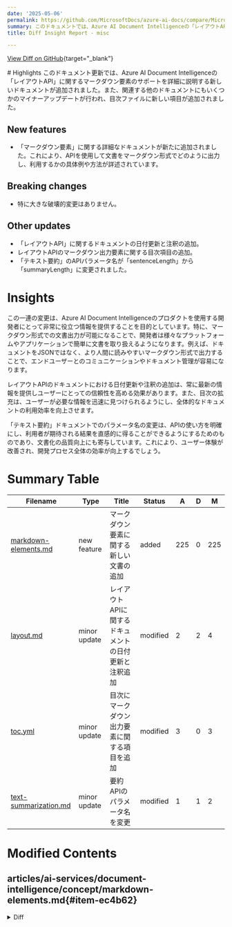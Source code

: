 ```yaml
---
date: '2025-05-06'
permalink: https://github.com/MicrosoftDocs/azure-ai-docs/compare/MicrosoftDocs:df7d67e...MicrosoftDocs:2280088
summary: このドキュメントでは、Azure AI Document Intelligenceの「レイアウトAPI」に関するマークダウン要素のサポートについての詳細な新しいドキュメントが追加されたことが紹介されています。主な変更点は、新たに追加されたマークダウン要素に関するドキュメントで、具体的な使用方法や出力方法が説明されています。また、破壊的変更はなく、他の関連文書の更新も行われています。これらの変更は、開発者がマークダウン形式での文書出力を容易に取り扱えるようにし、ドキュメントの利用効率を向上させることを目的としています。
title: Diff Insight Report - misc

---
```


[View Diff on GitHub](https://github.com/MicrosoftDocs/azure-ai-docs/compare/MicrosoftDocs:df7d67e...MicrosoftDocs:2280088){target="_blank"}

<format>
# Highlights
このドキュメント更新では、Azure AI Document Intelligenceの「レイアウトAPI」に関するマークダウン要素のサポートを詳細に説明する新しいドキュメントが追加されました。また、関連する他のドキュメントにもいくつかのマイナーアップデートが行われ、目次ファイルに新しい項目が追加されました。

## New features
- 「マークダウン要素」に関する詳細なドキュメントが新たに追加されました。これにより、APIを使用して文書をマークダウン形式でどのように出力し、利用するかの具体例や方法が詳述されています。

## Breaking changes
- 特に大きな破壊的変更はありません。

## Other updates
- 「レイアウトAPI」に関するドキュメントの日付更新と注釈の追加。
- レイアウトAPIのマークダウン出力要素に関する目次項目の追加。
- 「テキスト要約」のAPIパラメータ名が「sentenceLength」から「summaryLength」に変更されました。

# Insights
この一連の変更は、Azure AI Document Intelligenceのプロダクトを使用する開発者にとって非常に役立つ情報を提供することを目的としています。特に、マークダウン形式での文書出力が可能になることで、開発者は様々なプラットフォームやアプリケーションで簡単に文書を取り扱えるようになります。例えば、ドキュメントをJSONではなく、より人間に読みやすいマークダウン形式で出力することで、エンドユーザーとのコミュニケーションやドキュメント管理が容易になります。

レイアウトAPIのドキュメントにおける日付更新や注釈の追加は、常に最新の情報を提供しユーザーにとっての信頼性を高める効果があります。また、目次の拡充は、ユーザーが必要な情報を迅速に見つけられるようにし、全体的なドキュメントの利用効率を向上させます。

「テキスト要約」ドキュメントでのパラメータ名の変更は、APIの使い方を明確にし、利用者が期待される結果を直感的に得ることができるようにするためのものであり、文書化の品質向上にも寄与しています。これにより、ユーザー体験が改善され、開発プロセス全体の効率が向上するでしょう。
</format>

# Summary Table
|  Filename  | Type |    Title    | Status | A  | D  | M  |
|------------|------|-------------|--------|----|----|----|
| [markdown-elements.md](#item-ec4b62) | new feature | マークダウン要素に関する新しい文書の追加 | added | 225 | 0 | 225 | 
| [layout.md](#item-f7c4c8) | minor update | レイアウトAPIに関するドキュメントの日付更新と注釈追加 | modified | 2 | 2 | 4 | 
| [toc.yml](#item-81aa7b) | minor update | 目次にマークダウン出力要素に関する項目を追加 | modified | 3 | 0 | 3 | 
| [text-summarization.md](#item-8a6034) | minor update | 要約APIのパラメータ名を変更 | modified | 1 | 1 | 2 | 


# Modified Contents
## articles/ai-services/document-intelligence/concept/markdown-elements.md{#item-ec4b62}

<details>
<summary>Diff</summary>
````diff
@@ -0,0 +1,225 @@
+---
+title: Document Intelligence supported Markdown elements
+titleSuffix: Azure AI services
+description: Description of the supported Markdown elements returned as part of the Layout API response and how to use the response in your applications.
+author: laujan
+manager: nitinme
+ms.service: azure-ai-document-intelligence
+ms.topic: conceptual
+ms.date: 05/05/2025
+ms.author: tonyeiyalla
+
+---
+
+# Understanding Document Intelligence Layout API Markdown Output Format
+
+Azure AI Document Intelligence Layout API can transform your documents into rich Markdown, preserving their original structure and formatting. Just specify `outputContentFormat=markdown` in your request to receive semantically structured content that maintains paragraphs, headings, tables, and other document elements in their proper hierarchy.
+
+This Markdown output elegantly captures the document's original organization while providing standardized, easily consumable content for downstream applications. The preserved semantic structure enables more sophisticated document processing workflows without losing the context and relationships between document elements.
+
+
+## Markdown elements supported in Layout Analysis
+
+The following Markdown elements are included in Layout API responses:
+
+* Paragraph
+* Heading
+* Table
+* Figure
+* Selection Mark
+* Formula
+* Barcode
+* PageNumber/PageHeader/PageFooter
+* PageBreak
+* KeyValuePairs/Language/Style
+* Spans and Content
+
+### Paragraph
+
+Paragraphs represent cohesive blocks of text that belong together semantically. The Layout API maintains paragraph integrity by:
+
+* Preserving paragraph boundaries with empty lines between separate paragraphs
+* Using line breaks within paragraphs to maintain the visual structure of the original document
+* Maintaining proper text flow that respects the original document's reading order
+
+Here's an example:
+
+``` md
+This is paragraph 1.
+This is still paragraph 1, even if in another Markdown line.
+
+This is paragraph 2. There is a blank line between paragraph 1 and paragraph 2.
+```
+---
+
+### Heading
+
+Headings organize document content into a hierarchical structure to make navigation and understanding easier. The Layout API has the following capabilities:
+
+* Uses standard Markdown heading syntax with 1-6 hash symbols (#) corresponding to heading levels.
+* Maintains proper spacing with two blank lines before each heading for improved readability.
+
+Here's an example:
+
+``` md
+# This is a title
+
+## This is heading 1
+
+### This is heading 2
+
+#### This is heading 3
+```
+
+---
+
+### Table
+
+Tables preserve complex structured data in a visually organized format. The Layout API uses HTML table syntax for maximum fidelity and compatibility:
+
+* Implements full HTML table markup (`<table>`, `<tr>`, `<th>`, `<td>`) rather than standard Markdown tables
+* Preserves merged cell with HTML rowspan and colspan attributes.
+* Preserves table captions with the `<caption>` tag to maintain document context
+* Handles complex table structures including headers, cells, and footers
+* Maintains proper spacing with two blank lines before each table for improved readability
+* Preserves table footnotes as separate paragraph following the table
+
+Here's an example:
+
+``` md
+<table>
+<caption>Table 1. This is a demo table</caption>
+<tr><th>Header</th><th>Header</th></tr>
+<tr><td>Cell</td><td>Cell</td></tr>
+<tr><td>Cell</td><td>Cell</td></tr>
+<tr><td>Cell</td><td>Cell</td></tr>
+<tr><td>Footer</td><td>Footer</td></tr>
+</table>
+This is the footnote of the table.
+```
+
+---
+
+### Figure
+
+The Layout API preserves figure elements:
+
+* Encapsulates figure content in `<figure>` tags to maintain semantic distinction from surrounding text
+* Preserves figure captions with the `<figcaption>` tag to provide important context
+* Preserves figure footnotes as separate paragraphs following the figure container
+
+Here's an example:
+
+``` md 
+<figure>
+<figcaption>Figure 2 This is a figure</figcaption>
+
+Values
+300
+200
+100
+0
+
+Jan Feb Mar Apr May Jun Months
+
+</figure>
+
+This is footnote if the figure have.
+```
+---
+
+### Selection Mark
+
+Selection marks represent checkbox-like elements in forms and documents. The Layout API:
+
+* Uses Unicode characters for visual clarity: ☒ (checked) and ☐ (unchecked)
+* Filters out low-confidence checkbox detections (below 0.1 confidence) to improve reliability
+* Maintains the semantic relationship between selection marks and their associated text
+
+
+### Formula
+
+Mathematical formulas are preserved with LaTeX-compatible syntax that allows for rendering of complex mathematical expressions:
+
+* Inline formulas are enclosed in single dollar signs (`$...$`) to maintain text flow
+* Block formulas use double dollar signs (`$$...$$`) for standalone display
+* Multi-line formulas are represented as consecutive block formulas, preserving mathematical relationships
+* Original spacing and formatting are maintained to ensure accurate representation
+
+Here's an example of inline formula, single-line formula block and multiple-lines formula block:
+
+``` md
+The mass-energy equivalence formula $E = m c ^ { 2 }$ is an example of an inline formula
+
+$$\frac { n ! } { k ! \left( n - k \right) ! } = \binom { n } { k }$$
+
+$$\frac { p _ { j } } { p _ { 1 } } = \prod _ { k = 1 } ^ { j - 1 } e ^ { - \beta _ { k , k + 1 } \Delta E _ { k , k + 1 } }$$
+$$= \exp \left[ - \sum _ { k = 1 } ^ { j - 1 } \beta _ { k , k + 1 } \Delta E _ { k , k + 1 } \right] .$$
+```
+---
+
+### Barcode
+
+Barcodes and QR codes are represented using Markdown image syntax with added semantic information:
+
+* Uses standard image Markdown syntax with descriptive attributes
+* Captures both the barcode type (QR code, barcode, etc.) and its encoded value
+* Preserves the semantic relationship between barcodes and surrounding content
+
+Here's an example:
+
+```
+![QRCode](barcodes/1.1 "https://www.microsoft.com")
+
+![UPCA](barcodes/1.2 "012345678905")
+ 
+![barcode type](barcodes/pagenumber.barcodenumber "barcode value/content")
+```
+---
+
+### PageNumber/PageHeader/PageFooter
+
+Page metadata elements provide context about document pagination but aren't meant to be displayed inline with the main content:
+
+* Enclosed in HTML comments to preserve the information while keeping it hidden from standard Markdown rendering
+* Maintains original page structure information that might be valuable for document reconstruction
+* Enables applications to understand document pagination without disrupting the content flow
+
+Here's an example:
+
+``` md
+<!-- PageHeader="This is page header" -->
+
+<!-- PageFooter="This is page footer" -->
+<!-- PageNumber="1" -->
+
+```
+---
+
+### PageBreak
+
+To easily figure out which parts belong to which page base on the pure Markdown content, we introduced PageBreak as the delimiter of the pages
+
+Here's an example:
+``` md
+<!-- PageBreak -->
+```
+---
+
+### KeyValuePairs/Language/Style
+
+For KeyValuePairs/Language/Style, we map them to  Analytics JSON body and not in the Markdown content.
+
+
+> [!NOTE]
+> For more information on Markdown that is currently supported for user content on GitHub.com, *see* [GitHub Flavored Markdown Spec](https://github.github.com/gfm).
+
+## Conclusion
+
+Document Intelligence's Markdown elements provide a powerful way to represent the structure and content of analyzed documents. By understanding and properly utilizing these Markdown elements, you can enhance your document processing workflows and build more sophisticated content extraction applications.
+
+## Next steps
+
+* Try processing your documents with [Document Intelligence Studio](https://formrecognizer.appliedai.azure.com/studio).
+
+* Complete a [Document Intelligence quickstart](../quickstarts/get-started-sdks-rest-api.md?view=doc-intel-3.0.0&preserve-view=true) and get started creating a document processing app in the development language of your choice.
````
</details>

### Summary

```json
{
    "modification_type": "new feature",
    "modification_title": "マークダウン要素に関する新しい文書の追加"
}
```

### Explanation
この修正は、新たに「マークダウン要素」についての詳細なドキュメントを追加したものです。このドキュメントは、Azure AI Document IntelligenceのレイアウトAPIがサポートするマークダウン要素を説明しています。具体的には、APIを使用して文書をマークダウン形式で出力し、文書構造を保持したまま標準化されたコンテンツとして利用できることを強調しています。

ドキュメント内では、以下の要素がサポートされていることが説明されています：

- 段落
- 見出し
- テーブル
- 図
- 選択マーク
- 数式
- バーコード
- ページ番号 / ヘッダー / フッター
- ページ区切り
- キー・バリューペア / 言語 / スタイル

この追加されたドキュメントは、開発者が自分のアプリケーションでこの出力をどのように活用するかについてのガイダンスを提供し、より洗練された文書処理のワークフローを実現するための手助けとなることを目的としています。また、事例を交えながらこれらのマークダウン要素の具体的な使用方法や書式設定も含まれています。

## articles/ai-services/document-intelligence/prebuilt/layout.md{#item-f7c4c8}

<details>
<summary>Diff</summary>
````diff
@@ -6,7 +6,7 @@ author: laujan
 manager: nitinme
 ms.service: azure-ai-document-intelligence
 ms.topic: conceptual
-ms.date: 04/23/2025
+ms.date: 05/05/2025
 ms.author: lajanuar
 ---
 
@@ -405,7 +405,7 @@ The Layout API can output the extracted text in markdown format. Use the `output
 
 > [!NOTE]
 >
-> For v4.0 `2024-11-30` (GA), the representation of tables is changed to HTML tables to enable rendering of merged cells, multi-row headers, etc. Another related change is to use Unicode checkbox characters ☒ and ☐ for selection marks instead of `:selected:` and `:unselected:`. This update means that the content of selection mark fields contains `:selected:` even though their spans refer to Unicode characters in the top-level span.
+> For v4.0 `2024-11-30` (GA), the representation of tables is changed to HTML tables to enable rendering of merged cells, multi-row headers, etc. Another related change is to use Unicode checkbox characters ☒ and ☐ for selection marks instead of `:selected:` and `:unselected:`. This update means that the content of selection mark fields contains `:selected:` even though their spans refer to Unicode characters in the top-level span. Refer to the [Markdown Output Format](../concept/markdown-elements.md) for full definition of Markdown elements.
 
 #### [Sample code](#tab/sample-code)
 
````
</details>

### Summary

```json
{
    "modification_type": "minor update",
    "modification_title": "レイアウトAPIに関するドキュメントの日付更新と注釈追加"
}
```

### Explanation
この修正は、「レイアウトAPI」に関するドキュメントの一部を更新したもので、主に次の2つの変更が行われました：

1. ドキュメントの日付が「2025年4月23日」から「2025年5月5日」に更新されました。
2. 注釈の内容が小幅に変更され、Markdown要素の完全な定義への参照が追加されました。

具体的には、テーブルの表現がHTMLテーブルに変更されたことや、選択マークに関するUnicodeキャラクターの使用についての情報が引き続き提供されています。この更新により、Markdown出力形式の完全な理解を促進するためのリンクが追加され、開発者がAPIをより効果的に利用できるように設計されています。全体として、この変更はドキュメントの内容を最新のものにし、ユーザーにとっての有用性を向上させることを目的としています。

## articles/ai-services/document-intelligence/toc.yml{#item-81aa7b}

<details>
<summary>Diff</summary>
````diff
@@ -153,6 +153,9 @@ items:
   - name: Analyze document API response
     displayName: words, lines, pages, bounding regions, documents
     href: concept/analyze-document-response.md
+  - name: Layout API markdown output elements
+    displayName: words, lines, pages, bounding regions, documents
+    href: concept/markdown-elements.md
   - name: Retrieval-Augmented Generation (RAG)
     displayName: RAG, LLM, semantic, chunk, LangChain, language model
     href: concept/retrieval-augmented-generation.md
````
</details>

### Summary

```json
{
    "modification_type": "minor update",
    "modification_title": "目次にマークダウン出力要素に関する項目を追加"
}
```

### Explanation
この修正は、ドキュメントの目次ファイル「toc.yml」に新しいエントリーを追加したもので、具体的には「レイアウトAPIのマークダウン出力要素」に関する項目が追加されました。この変更により、ユーザーは新しいトピックにアクセスできるようになり、関連するマークダウン要素の詳細を簡単に見つけられるようになります。

追加された項目は以下の通りです：

- **名前**: Layout API markdown output elements
- **表示名**: words, lines, pages, bounding regions, documents
- **リンク**: concept/markdown-elements.md

この更新により、ドキュメント全体の構造が強化され、ユーザーが関連情報に容易にアクセスできるようになります。全体として、この変更は文書の可読性とナビゲーションの利便性を向上させることを目指しています。

## articles/ai-services/language-service/summarization/how-to/text-summarization.md{#item-8a6034}

<details>
<summary>Diff</summary>
````diff
@@ -295,7 +295,7 @@ curl -i -X POST https://<your-language-resource-endpoint>/language/analyze-text/
       "kind": "AbstractiveSummarization",
       "taskName": "Length controlled Abstractive Summarization",
           "parameters": {
-          "sentenceLength": "short"
+          "summaryLength": "short"
       }
     }
   ]
````
</details>

### Summary

```json
{
    "modification_type": "minor update",
    "modification_title": "要約APIのパラメータ名を変更"
}
```

### Explanation
この修正は、「テキスト要約」に関するドキュメントである「text-summarization.md」において、要約APIのパラメータ名を変更したものです。変更内容は次の通りです：

- パラメータ名が「sentenceLength」から「summaryLength」に変更されました。この変更により、APIの使い方をより明確にし、要約の長さに関する意図がはっきりと伝わるようになります。

具体的には、cURLリクエストの一部である「parameters」セクションにおいて、このパラメータが利用されています。この修正は、APIユーザーが期待した要約の長さを指定する際の混乱を避けるために重要です。全体として、この修正はAPIドキュメントの正確性と明瞭性を向上させる目的があります。


